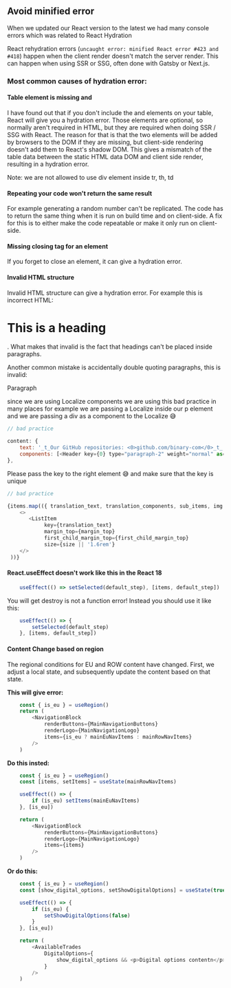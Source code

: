## Avoid minified error

When we updated our React version to the latest we had many console errors which was related to React Hydration

React rehydration errors (`uncaught error: minified React error #423 and #418`) happen when the client render doesn't match the server render. This can happen when using SSR or SSG, often done with Gatsby or Next.js.

### Most common causes of hydration error:

#### Table element is missing <thead> and <tbody>
    
I have found out that if you don't include the <thead> and <tbody> elements on your table, React will give you a hydration error. Those elements are optional, so normally aren't required in HTML, but they are required when doing SSR / SSG with React. The reason for that is that the two elements will be added by browsers to the DOM if they are missing, but client-side rendering doesn't add them to React's shadow DOM. This gives a mismatch of the table data between the static HTML data DOM and client side render, resulting in a hydration error.

Note: we are not allowed to use div element inside tr, th, td

#### Repeating your code won't return the same result

For example generating a random number can't be replicated. The code has to return the same thing when it is run on build time and on client-side. A fix for this is to either make the code repeatable or make it only run on client-side.

#### Missing closing tag for an element

If you forget to close an element, it can give a hydration error.

#### Invalid HTML structure

Invalid HTML structure can give a hydration error. For example this is incorrect HTML: <p><h1>This is a heading</h1></p>. What makes that invalid is the fact that headings can't be placed inside paragraphs.

Another common mistake is accidentally double quoting paragraphs, this is invalid: <p><p>Paragraph</p></p>

since we are using Localize components we are using this bad practice in many places for example we are passing a Localize inside our p element and we are passing a div as a component to the Localize :sweat_smile:

```javascript
// bad practice

content: {
    text: '_t_Our GitHub repositories: <0>github.com/binary-com</0>_t_',
    components: [<Header key={0} type="paragraph-2" weight="normal" as="p" />],
},
```

Please pass the key to the right element :sweat_smile:  and make sure that the key is unique

```javascript
// bad practice

{items.map(({ translation_text, translation_components, sub_items, img }) => (
    <>
       <ListItem
            key={translation_text}
            margin_top={margin_top}
            first_child_margin_top={first_child_margin_top}
            size={size || '1.6rem'}
    </>
 ))}
```

#### React.useEffect doesn't work like this in the React 18

```javascript
    useEffect(() => setSelected(default_step), [items, default_step])
```

You will get destroy is not a function error!
Instead you should use it like this:

```javascript
    useEffect(() => {
        setSelected(default_step)
    }, [items, default_step])
```

#### Content Change based on region

The regional conditions for EU and ROW content have changed. First, we adjust a local state, and subsequently update the content based on that state.

**This will give error:**

```javascript
    const { is_eu } = useRegion()
    return (
        <NavigationBlock
            renderButtons={MainNavigationButtons}
            renderLogo={MainNavigationLogo}
            items={is_eu ? mainEuNavItems : mainRowNavItems}
        />
    )
```

**Do this insted:**

```javascript
    const { is_eu } = useRegion()
    const [items, setItems] = useState(mainRowNavItems)

    useEffect(() => {
        if (is_eu) setItems(mainEuNavItems)
    }, [is_eu])

    return (
        <NavigationBlock
            renderButtons={MainNavigationButtons}
            renderLogo={MainNavigationLogo}
            items={items}
        />
    )
```

**Or do this:**

```javascript
    const { is_eu } = useRegion()
    const [show_digital_options, setShowDigitalOptions] = useState(true)

    useEffect(() => {
        if (is_eu) {
            setShowDigitalOptions(false)
        }
    }, [is_eu])

    return (
        <AvailableTrades
            DigitalOptions={
                show_digital_options && <p>Digital options contentn</p>
            }
        />
    )
```